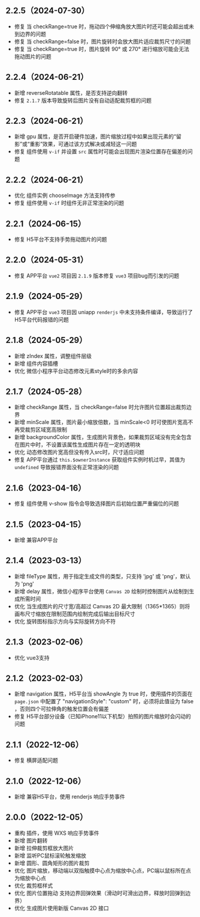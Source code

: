 ## 2.2.5（2024-07-30）
* 修复 当 checkRange=true 时，拖动四个伸缩角放大图片时还可能会超出或未到边界的问题
* 修复 当 checkRange=false 时，图片旋转时会放大图片适应裁剪尺寸的问题
* 修复 当 checkRange=true 时，图片旋转 90° 或 270° 进行缩放可能会无法拖动图片的问题
## 2.2.4（2024-06-21）
* 新增 reverseRotatable 属性，是否支持逆向翻转
* 修复 `2.1.7` 版本导致旋转后图片没有自动适配裁剪框的问题

## 2.2.3（2024-06-21）
* 新增 gpu 属性，是否开启硬件加速，图片缩放过程中如果出现元素的“留影”或“重影”效果，可通过该方式解决或减轻这一问题
* 修复 组件使用 `v-if` 并设置 `src` 属性时可能会出现图片渲染位置存在偏差的问题

## 2.2.2（2024-06-21）
* 优化 组件实例 chooseImage 方法支持传参
* 修复 组件使用 `v-if` 时组件无非正常渲染的问题

## 2.2.1（2024-06-15）
* 修复 H5平台不支持手势拖动图片的问题

## 2.2.0（2024-05-31）
* 修复 APP平台 `vue2` 项目因 `2.1.9` 版本修复 `vue3` 项目bug而引发的问题

## 2.1.9（2024-05-29）
* 修复 APP平台 `vue3` 项目因 uniapp `renderjs` 中未支持条件编译，导致运行了H5平台代码报错的问题

## 2.1.8（2024-05-29）
* 新增 zIndex 属性，调整组件层级
* 新增 组件内容插槽
* 优化 微信小程序平台动态修改元素style时的多余内容

## 2.1.7（2024-05-28）
* 新增 checkRange 属性，当 checkRange=false 时允许图片位置超出裁剪边界
* 新增 minScale 属性，图片最小缩放倍数，当 minScale<0 时可使图片宽高不再受裁剪区域宽高限制
* 新增 backgroundColor 属性，生成图片背景色，如果裁剪区域没有完全包含在图片中时，不设置该属性生成图片存在一定的透明块
* 优化 动态修改图片宽高但没有传入src时，尺寸适应问题
* 修复 APP平台通过 `this.$ownerInstance` 获取组件实例时机过早，其值为 `undefined` 导致报错界面没有正常渲染的问题

## 2.1.6（2023-04-16）
* 修复 组件使用 v-show 指令会导致选择图片后初始位置严重偏位的问题

## 2.1.5（2023-04-15）
* 新增 兼容APP平台

## 2.1.4（2023-03-13）
* 新增 fileType 属性，用于指定生成文件的类型，只支持 'jpg' 或 'png'，默认为 'png'
* 新增 delay 属性，微信小程序平台使用 `Canvas 2D` 绘制时控制图片从绘制到生成所需时间
* 优化 当生成图片的尺寸宽/高超过 Canvas 2D 最大限制（1365*1365）则将画布尺寸缩放在限制范围内绘制完成后输出目标尺寸
* 优化 旋转图标指示方向与实际旋转方向不符

## 2.1.3（2023-02-06）
* 优化 vue3支持

## 2.1.2（2023-02-03）
* 新增 navigation 属性，H5平台当 showAngle 为 true 时，使用插件的页面在 `page.json` 中配置了 "navigationStyle": "custom" 时，必须将此值设为 false ，否则四个可拉伸角的触发位置会有偏差
* 修复 H5平台部分设备（已知iPhone11以下机型）拍照的图片缩放时会闪动的问题

## 2.1.1（2022-12-06）
* 修复 横屏适配问题

## 2.1.0（2022-12-06）
* 新增 兼容H5平台，使用 renderjs 响应手势事件

## 2.0.0（2022-12-05）
* 重构 插件，使用 WXS 响应手势事件
* 新增 图片翻转
* 新增 拉伸裁剪框放大图片
* 新增 监听PC鼠标滚轮触发缩放
* 新增 圆形、圆角矩形的图片裁剪
* 优化 图片缩放，移动端以双指触摸中心点为缩放中心点，PC端以鼠标所在点为缩放中心点
* 优化 裁剪框样式
* 优化 图片位置拖动 支持边界回弹效果（滑动时可滑出边界，释放时回弹到边界）
* 优化 生成图片使用新版 Canvas 2D 接口
